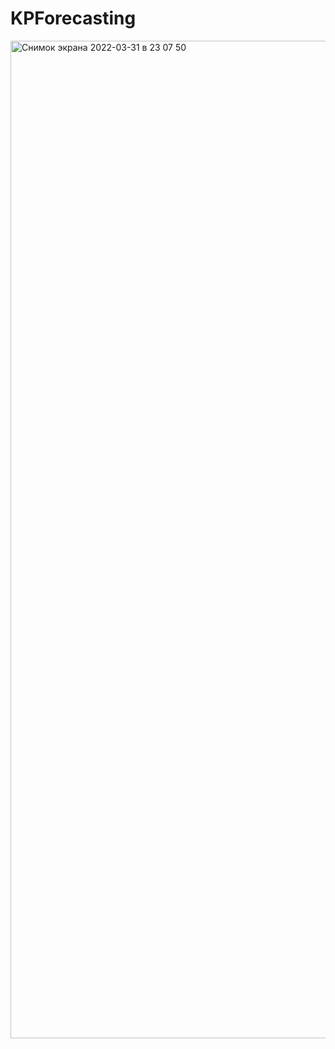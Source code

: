 # KPForecasting

<img width="1596" alt="Снимок экрана 2022-03-31 в 23 07 50" src="https://user-images.githubusercontent.com/43323579/161140614-547e1796-c1c0-4bd6-861b-53c4fd955370.png">
